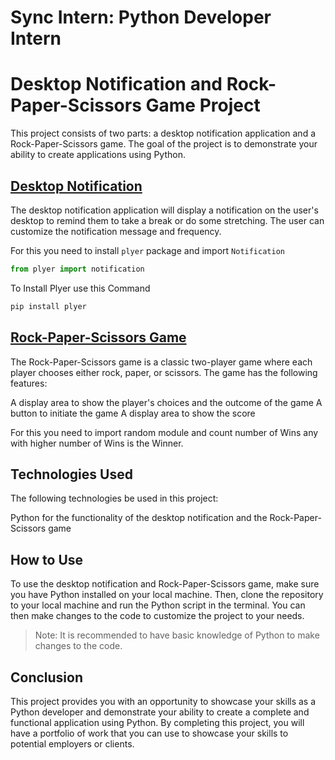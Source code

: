 # Sync Intern: Python Developer Intern
# Desktop Notification and Rock-Paper-Scissors Game Project
This project consists of two parts: a desktop notification application and a Rock-Paper-Scissors game. The goal of the project is to demonstrate your ability to create applications using Python.

## [Desktop Notification](https://github.com/panda057/SyncProject/blob/main/task1.py)
The desktop notification application will display a notification on the user's desktop to remind them to take a break or do some stretching. The user can customize the notification message and frequency.

For this you need to install `plyer` package and import `Notification`
```python 
from plyer import notification
```
To Install Plyer use this Command
```python
pip install plyer
```

## [Rock-Paper-Scissors Game](https://github.com/panda057/SyncProject/blob/main/task2.py)
The Rock-Paper-Scissors game is a classic two-player game where each player chooses either rock, paper, or scissors. The game has the following features:

A display area to show the player's choices and the outcome of the game
A button to initiate the game
A display area to show the score

For this you need to import random module and count number of Wins any with higher number of Wins is the Winner.

## Technologies Used
The following technologies be used in this project:

Python for the functionality of the desktop notification and the Rock-Paper-Scissors game

## How to Use
To use the desktop notification and Rock-Paper-Scissors game, make sure you have Python installed on your local machine. Then, clone the repository to your local machine and run the Python script in the terminal. You can then make changes to the code to customize the project to your needs.

> Note: It is recommended to have basic knowledge of Python to make changes to the code.

## Conclusion
This project provides you with an opportunity to showcase your skills as a Python developer and demonstrate your ability to create a complete and functional application using Python. By completing this project, you will have a portfolio of work that you can use to showcase your skills to potential employers or clients.
